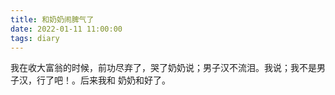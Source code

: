 ```yaml
---
title: 和奶奶闹脾气了
date: 2022-01-11 11:00:00
tags: diary
---
```

我在收大富翁的时候，前功尽弃了，哭了奶奶说；男子汉不流泪。我说；我不是男子汉，行了吧！。后来我和
奶奶和好了。
